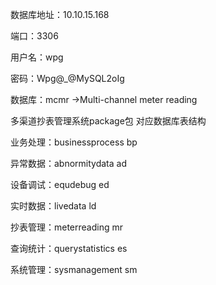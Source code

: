 数据库地址：10.10.15.168

端口：3306

用户名：wpg

密码：Wpg@_@MySQL2oIg

数据库：mcmr ->Multi-channel meter reading



多渠道抄表管理系统package包  对应数据库表结构

 业务处理：businessprocess   bp

异常数据：abnormitydata    ad

设备调试：equdebug      ed

实时数据：livedata       ld

抄表管理：meterreading     mr

查询统计：querystatistics    es

系统管理：sysmanagement   sm

